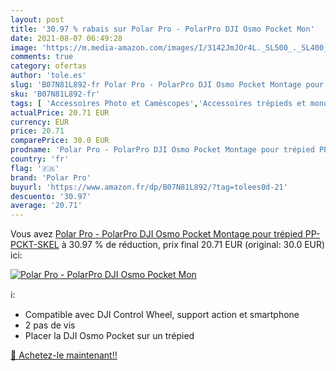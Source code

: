 ```yaml
---
layout: post
title: '30.97 % rabais sur Polar Pro - PolarPro DJI Osmo Pocket Mon'
date: 2021-08-07 06:49:28
image: 'https://m.media-amazon.com/images/I/3142JmJOr4L._SL500_._SL400_.jpg'
comments: true
category: ofertas
author: 'tole.es'
slug: 'B07N81L892-fr Polar Pro - PolarPro DJI Osmo Pocket Montage pour trépied...'
sku: 'B07N81L892-fr'
tags: [ 'Accessoires Photo et Caméscopes','Accessoires trépieds et monopods','High-Tech','Photo et caméscopes','Supports et fixatons dappareils photo pour trépieds et monopods','polar pro', ]
actualPrice: 20.71 EUR
currency: EUR
price: 20.71
comparePrice: 30.0 EUR
prodname: 'Polar Pro - PolarPro DJI Osmo Pocket Montage pour trépied PP-PCKT-SKEL'
country: 'fr'
flag: '🇫🇷'
brand: 'Polar Pro'
buyurl: 'https://www.amazon.fr/dp/B07N81L892/?tag=tolees0d-21'
descuento: '30.97'
average: '20.71'
---
```


Vous avez [Polar Pro - PolarPro DJI Osmo Pocket Montage pour trépied PP-PCKT-SKEL](https://www.amazon.fr/dp/B07N81L892/?tag=tolees0d-21)  à  30.97 % de réduction, prix final  20.71 EUR (original: 30.0 EUR) ici:

[![Polar Pro - PolarPro DJI Osmo Pocket Mon](https://m.media-amazon.com/images/I/3142JmJOr4L._SL500_._SL400_.jpg)](https://www.amazon.fr/dp/B07N81L892/?tag=tolees0d-21)

ℹ️:

- Compatible avec DJI Control Wheel, support action et smartphone
- 2 pas de vis
- Placer la DJI Osmo Pocket sur un trépied

[🛒 Achetez-le maintenant!!](https://www.amazon.fr/dp/B07N81L892/?tag=tolees0d-21)
